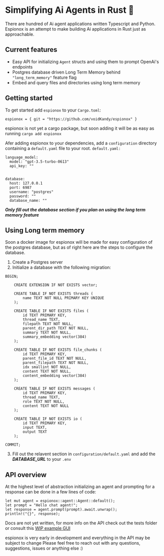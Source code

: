 # Simplifying Ai Agents in Rust 🦀
There are hundred of Ai agent applications written Typescript and Python. Espionox is an attempt to make building Ai applications in Rust just as approachable.

## Current features
 - Easy API for initializing `Agent` structs and using them to prompt OpenAi's endpoints
 - Postgres database driven Long Term Memory behind `"long_term_memory"` feature flag
 - Embed and query files and directories using long term memory

## Getting started 
To get started add `espionox` to your `Cargo.toml`: 
```
espionox = { git = "https://github.com/voidKandy/espionox" }
```
espionox is not yet a cargo package, but soon adding it will be as easy as running `cargo add espionox` 

Afer adding espionox to your dependencies, add a `configuration` directory containing a `default.yaml` file to your root.
`default.yaml:`
```
language_model:
  model: "gpt-3.5-turbo-0613"
  api_key: ""


database: 
  host: 127.0.0.1 
  port: 6987
  username: "postgres"
  password: ""
  database_name: ""

```

***Only fill out the database section if you plan on using the long term memory feature***

## Using Long term memory 
Soon a docker image for espionox will be made for easy configuration of the postgres database, but as of right here are the steps to configure the database.
1. Create a Postgres server 
2. Initialize a database with the following migration:
```
BEGIN;

    CREATE EXTENSION IF NOT EXISTS vector;
    
    CREATE TABLE IF NOT EXISTS threads (
        name TEXT NOT NULL PRIMARY KEY UNIQUE
    );

    CREATE TABLE IF NOT EXISTS files (
        id TEXT PRIMARY KEY,
        thread_name TEXT,
        filepath TEXT NOT NULL,
        parent_dir_path TEXT NOT NULL,
        summary TEXT NOT NULL,
        summary_embedding vector(384)
    );

    CREATE TABLE IF NOT EXISTS file_chunks (
        id TEXT PRIMARY KEY,
        parent_file_id TEXT NOT NULL,
        parent_filepath TEXT NOT NULL,
        idx smallint NOT NULL,
        content TEXT NOT NULL,
        content_embedding vector(384)
    );

    CREATE TABLE IF NOT EXISTS messages (
        id TEXT PRIMARY KEY,
        thread_name TEXT,
        role TEXT NOT NULL,
        content TEXT NOT NULL
    );

    CREATE TABLE IF NOT EXISTS io (
        id TEXT PRIMARY KEY,
        input TEXT,
        output TEXT
    );

COMMIT;
```
3. Fill out the relavent section in `configuration/default.yaml` and add the ***DATABASE_URL*** to your `.env` 

## API overview
At the highest level of abstraction initializing an agent and prompting for a response can be done in a few lines of code: 
```
let mut agent = espionox::agent::Agent::default();
let prompt = "Hello chat agent!";
let response = agent.prompt(prompt).await.unwrap();
println!("{}", response);
```
Docs are not yet written, for more info on the API check out the tests folder or consult this [WIP example GUI](https://github.com/voidKandy/espionox_egui_demo/tree/master)

espionox is very early in development and everything in the API may be subject to change
Please feel free to reach out with any questions, suggestions, issues or anything else :)
